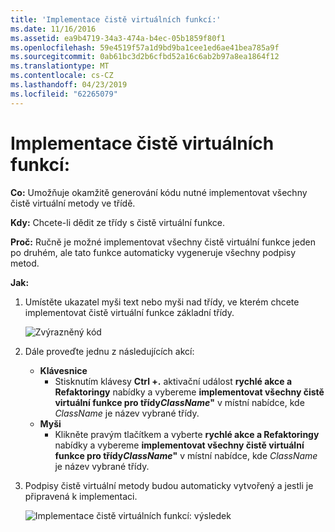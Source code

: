 ```yaml
---
title: 'Implementace čistě virtuálních funkcí:'
ms.date: 11/16/2016
ms.assetid: ea9b4719-34a3-474a-b4ec-05b1859f80f1
ms.openlocfilehash: 59e4519f57a1d9bd9ba1cee1ed6ae41bea785a9f
ms.sourcegitcommit: 0ab61bc3d2b6cfbd52a16c6ab2b97a8ea1864f12
ms.translationtype: MT
ms.contentlocale: cs-CZ
ms.lasthandoff: 04/23/2019
ms.locfileid: "62265079"
---
```

# <a name="implement-pure-virtuals"></a>Implementace čistě virtuálních funkcí:

**Co:** Umožňuje okamžitě generování kódu nutné implementovat všechny čistě virtuální metody ve třídě.

**Kdy:** Chcete-li dědit ze třídy s čistě virtuální funkce.

**Proč:** Ručně je možné implementovat všechny čistě virtuální funkce jeden po druhém, ale tato funkce automaticky vygeneruje všechny podpisy metod.

**Jak:**

1. Umístěte ukazatel myši text nebo myši nad třídy, ve kterém chcete implementovat čistě virtuální funkce základní třídy.

   ![Zvýrazněný kód](images/virtuals_highlight.png)

1. Dále proveďte jednu z následujících akcí:
   * **Klávesnice**
     * Stisknutím klávesy **Ctrl +.** aktivační událost **rychlé akce a Refaktoringy** nabídky a vybereme **implementovat všechny čistě virtuální funkce pro třídy*ClassName*"** v místní nabídce, kde  *ClassName* je název vybrané třídy.
   * **Myši**
     * Klikněte pravým tlačítkem a vyberte **rychlé akce a Refaktoringy** nabídky a vybereme **implementovat všechny čistě virtuální funkce pro třídy*ClassName*"** v místní nabídce, kde  *ClassName* je název vybrané třídy.

1. Podpisy čistě virtuální metody budou automaticky vytvořený a jestli je připravená k implementaci.

   ![Implementace čistě virtuálních funkcí: výsledek](images/virtuals_result.png)
